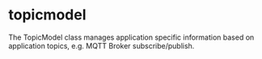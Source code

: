 # topicmodel
The TopicModel class manages application specific information based on application topics, e.g. MQTT Broker subscribe/publish.
